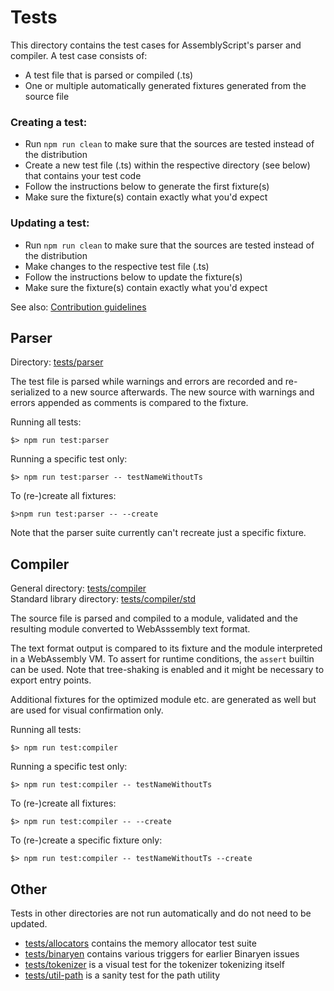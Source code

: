 Tests
=====

This directory contains the test cases for AssemblyScript's parser and compiler. A test case
consists of:

* A test file that is parsed or compiled (.ts)
* One or multiple automatically generated fixtures generated from the source file

### Creating a test:

* Run `npm run clean` to make sure that the sources are tested instead of the distribution
* Create a new test file (.ts) within the respective directory (see below) that contains your test code
* Follow the instructions below to generate the first fixture(s)
* Make sure the fixture(s) contain exactly what you'd expect

### Updating a test:

* Run `npm run clean` to make sure that the sources are tested instead of the distribution
* Make changes to the respective test file (.ts)
* Follow the instructions below to update the fixture(s)
* Make sure the fixture(s) contain exactly what you'd expect

See also: [Contribution guidelines](../CONTRIBUTING.md)

Parser
------

Directory: [tests/parser](./parser)

The test file is parsed while warnings and errors are recorded and re-serialized to a new source
afterwards. The new source with warnings and errors appended as comments is compared to the fixture.

Running all tests:

```
$> npm run test:parser
```

Running a specific test only:

```
$> npm run test:parser -- testNameWithoutTs
```

To (re-)create all fixtures:

```
$>npm run test:parser -- --create
```

Note that the parser suite currently can't recreate just a specific fixture.

Compiler
--------

General directory: [tests/compiler](./compiler)<br />
Standard library directory: [tests/compiler/std](./compiler/std)

The source file is parsed and compiled to a module, validated and the resulting module converted to
WebAsssembly text format.

The text format output is compared to its fixture and the module interpreted in a WebAssembly VM. To
assert for runtime conditions, the `assert` builtin can be used. Note that tree-shaking is enabled
and it might be necessary to export entry points.

Additional fixtures for the optimized module etc. are generated as well but are used for visual
confirmation only.

Running all tests:

```
$> npm run test:compiler
```

Running a specific test only:

```
$> npm run test:compiler -- testNameWithoutTs
```

To (re-)create all fixtures:

```
$> npm run test:compiler -- --create
```

To (re-)create a specific fixture only:

```
$> npm run test:compiler -- testNameWithoutTs --create
```

Other
-----

Tests in other directories are not run automatically and do not need to be updated.

* [tests/allocators](./allocators) contains the memory allocator test suite
* [tests/binaryen](./binaryen) contains various triggers for earlier Binaryen issues
* [tests/tokenizer](./tokenizer.js) is a visual test for the tokenizer tokenizing itself
* [tests/util-path](./util-path.js) is a sanity test for the path utility
